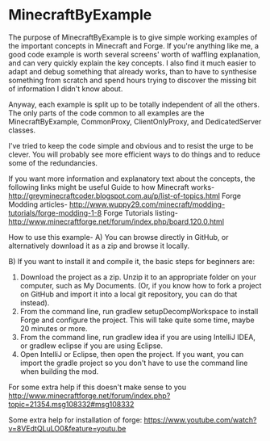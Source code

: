 MinecraftByExample
==================

The purpose of MinecraftByExample is to give simple working examples of the important concepts in Minecraft and Forge.
If you're anything like me, a good code example is worth several screens' worth of waffling explanation, and can very
quickly explain the key concepts.  I also find it much easier to adapt and debug something that already works, than to have to
synthesise something from scratch and spend hours trying to discover the missing bit of information I didn't know about.

Anyway, each example is split up to be totally independent of all the others.  The only parts of the code common to all
examples are the MinecraftByExample, CommonProxy, ClientOnlyProxy, and DedicatedServer classes.

I've tried to keep the code simple and obvious and to resist the urge to be clever.  You will probably see more efficient
ways to do things and to reduce some of the redundancies.

If you want more information and explanatory text about the concepts, the following links might be useful
Guide to how Minecraft works-  http://greyminecraftcoder.blogspot.com.au/p/list-of-topics.html
Forge Modding articles- http://www.wuppy29.com/minecraft/modding-tutorials/forge-modding-1-8
Forge Tutorials listing- http://www.minecraftforge.net/forum/index.php/board,120.0.html

How to use this example-
A) You can browse directly in GitHub, or alternatively download it as a zip and browse it locally.

B) If you want to install it and compile it, the basic steps for beginners are:
1) Download the project as a zip.  Unzip it to an appropriate folder on your computer, such as My Documents.  (Or, if you know
   how to fork a project on GitHub and import it into a local git repository, you can do that instead).
2) From the command line, run gradlew setupDecompWorkspace to install Forge and configure the project.  This will take
   quite some time, maybe 20 minutes or more.
3) From the command line, run gradlew idea if you are using IntelliJ IDEA, or gradlew eclipse if you are using Eclipse.
4) Open IntelliJ or Eclipse, then open the project.  If you want, you can import the gradle project so you don't have to
   use the command line when building the mod.

For some extra help if this doesn't make sense to you
http://www.minecraftforge.net/forum/index.php?topic=21354.msg108332#msg108332

Some extra help for installation of forge:
https://www.youtube.com/watch?v=8VEdtQLuLO0&feature=youtu.be
